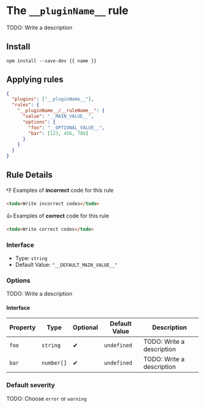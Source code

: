 # The `__pluginName__` rule

TODO: Write a description

## Install

```shell
npm install --save-dev {{ name }}
```

## Applying rules

```json
{
  "plugins": ["__pluginName__"],
  "rules": {
    "__pluginName__/__ruleName__": {
      "value": "__MAIN_VALUE__",
      "options": {
        "foo": "__OPTIONAL_VALUE__",
        "bar": [123, 456, 789]
      }
    }
  }
}
```

## Rule Details

👎 Examples of **incorrect** code for this rule

```html
<todo>Write incorrect codes</todo>
```

👍 Examples of **correct** code for this rule

```html
<todo>Write correct codes</todo>
```

### Interface

- Type: `string`
- Default Value: `"__DEFAULT_MAIN_VALUE__"`

### Options

TODO: Write a description

#### Interface

| Property | Type       | Optional | Default Value | Description               |
| -------- | ---------- | -------- | ------------- | ------------------------- |
| `foo`    | `string`   | ✔        | `undefined`   | TODO: Write a description |
| `bar`    | `number[]` | ✔        | `undefined`   | TODO: Write a description |

### Default severity

TODO: Choose `error` or `warning`
